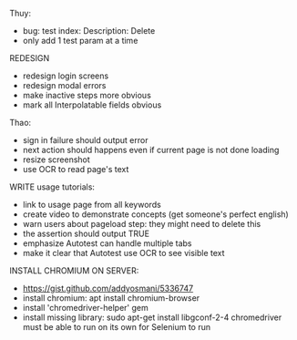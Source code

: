 Thuy:
- bug: test index: Description: Delete
- only add 1 test param at a time


REDESIGN
- redesign login screens
- redesign modal errors
- make inactive steps more obvious
- mark all Interpolatable fields obvious




Thao:
- sign in failure should output error
- next action should happens even if current page is not done loading
- resize screenshot
- use OCR to read page's text





WRITE usage tutorials:
- link to usage page from all keywords
- create video to demonstrate concepts (get someone's perfect english)
- warn users about pageload step: they might need to delete this
- the assertion should output TRUE
- emphasize Autotest can handle multiple tabs
- make it clear that Autotest use OCR to see visible text






INSTALL CHROMIUM ON SERVER:
- https://gist.github.com/addyosmani/5336747
- install chromium: apt install chromium-browser
- install 'chromedriver-helper' gem
- install missing library: sudo apt-get install libgconf-2-4
    chromedriver must be able to run on its own for Selenium to run










